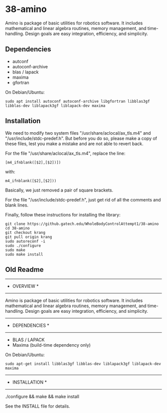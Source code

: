 # 38-amino

Amino is package of basic utilities for robotics software.  It
includes mathematical and linear algebra routines, memory management,
and time-handling.  Design goals are easy integration, efficiency, and
simplicity.

## Dependencies

- autconf
- autoconf-archive
- blas / lapack
- maxima
- gfortran

On Debian/Ubuntu:

    sudo apt install autoconf autoconf-archive libgfortran libblas3gf libblas-dev liblapack3gf liblapack-dev maxima

## Installation

We need to modify two system files "/usr/share/aclocal/ax_tls.m4" and "/usr/include/stdc-predef.h". But before you do so, please make a copy of these files, lest you make a mistake and are not able to revert back.

For the file "/usr/share/aclocal/ax_tls.m4", replace the line:

    [m4_ifnblank([$2],[$2])])
 
with:

    m4_ifnblank([$2],[$2]))
    
Basically, we just removed a pair of square brackets.

For the file "/usr/include/stdc-predef.h", just get rid of all the comments and blank lines.

Finally, follow these instructions for installing the library:

    git clone https://github.gatech.edu/WholeBodyControlAttempt1/38-amino
    cd 38-amino
    git checkout krang
    git pull origin krang
    sudo autoreconf -i
    sudo ./configure
    sudo make
    sudo make install


## Old Readme

************
* OVERVIEW *
************

Amino is package of basic utilities for robotics software.  It
includes mathematical and linear algebra routines, memory management,
and time-handling.  Design goals are easy integration, efficiency, and
simplicity.

****************
* DEPENDENCIES *
****************

- BLAS / LAPACK
- Maxima (build-time dependency only)

On Debian/Ubuntu:

`sudo apt-get install libblas3gf libblas-dev liblapack3gf liblapack-dev maxima`

****************
* INSTALLATION *
****************

./configure && make && make install

See the INSTALL file for details.
